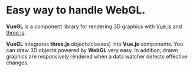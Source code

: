 # Easy way to handle WebGL.

**VueGL** is a component library for rendering 3D graphics with [Vue.js](//vuejs.org)
and [three.js](//threejs.org).

**VueGL** integrates **three.js** objects(classes) into **Vue.js** components. You
can draw 3D objects powered by **WebGL** very easy. In addition, drawn graphics are
responsively rendered when a data watcher detects effective changes.
